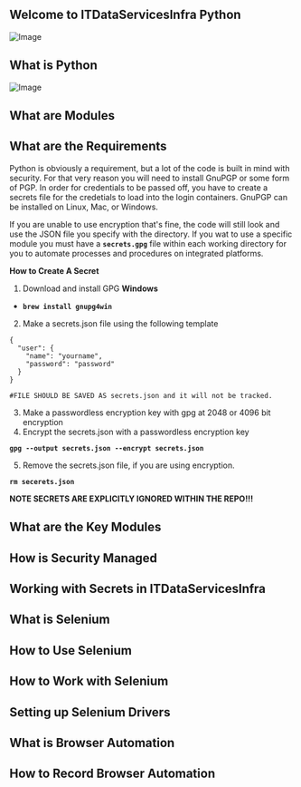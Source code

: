 ## Welcome to ITDataServicesInfra Python
![Image](https://triking-creative.s3.amazonaws.com/Logos/ITDataServicesInfra/ITDataServicesInfra.PNG)

## What is Python
![Image](https://www.python.org/static/img/python-logo@2x.png)

## What are Modules

## What are the Requirements

Python is obviously a requirement, but a lot of the code is built in mind with security. 
For that very reason you will need to install GnuPGP or some form of PGP. 
In order for credentials to be passed off, you have to create a secrets file for the credetials to load into the login containers.
GnuPGP can be installed on Linux, Mac, or Windows.

If you are unable to use encryption that's fine, the code will still look and use the JSON file you specify with the directory. 
If you wat to use a specific module you must have a **`secrets.gpg`** file within each working directory for you to automate processes and procedures on integrated platforms. 

**How to Create A Secret**
1. Download and install GPG 
**Windows**
- **`brew install gnupg4win`**

2. Make a secrets.json file using the following template
```
{
  "user": {
    "name": "yourname",
    "password": "password"
  }
}

#FILE SHOULD BE SAVED AS secrets.json and it will not be tracked. 
```
3. Make a passwordless encryption key with gpg at 2048 or 4096 bit encryption
4. Encrypt the secrets.json with a passwordless encryption key

**`gpg --output secrets.json --encrypt secrets.json`**

5. Remove the secrets.json file, if you are using encryption. 

**`rm secerets.json`**

**NOTE SECRETS ARE EXPLICITLY IGNORED WITHIN THE REPO!!!**

## What are the Key Modules

## How is Security Managed

## Working with Secrets in ITDataServicesInfra

## What is Selenium

## How to Use Selenium

## How to Work with Selenium

## Setting up Selenium Drivers

## What is Browser Automation

## How to Record Browser Automation
